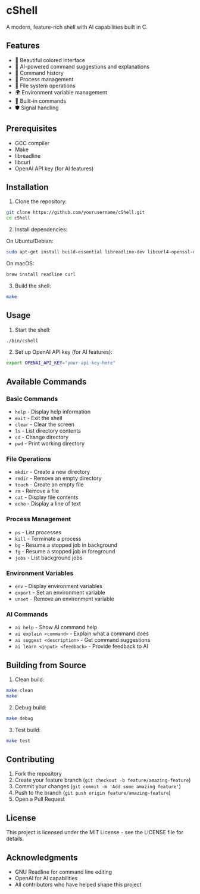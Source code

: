 # cShell

A modern, feature-rich shell with AI capabilities built in C.

## Features

- 🎨 Beautiful colored interface
- 🤖 AI-powered command suggestions and explanations
- 📝 Command history
- 🔄 Process management
- 📂 File system operations
- 🌍 Environment variable management
- 🎯 Built-in commands
- 🛡️ Signal handling

## Prerequisites

- GCC compiler
- Make
- libreadline
- libcurl
- OpenAI API key (for AI features)

## Installation

1. Clone the repository:
```bash
git clone https://github.com/yourusername/cShell.git
cd cShell
```

2. Install dependencies:

On Ubuntu/Debian:
```bash
sudo apt-get install build-essential libreadline-dev libcurl4-openssl-dev
```

On macOS:
```bash
brew install readline curl
```

3. Build the shell:
```bash
make
```

## Usage

1. Start the shell:
```bash
./bin/cshell
```

2. Set up OpenAI API key (for AI features):
```bash
export OPENAI_API_KEY="your-api-key-here"
```

## Available Commands

### Basic Commands
- `help` - Display help information
- `exit` - Exit the shell
- `clear` - Clear the screen
- `ls` - List directory contents
- `cd` - Change directory
- `pwd` - Print working directory

### File Operations
- `mkdir` - Create a new directory
- `rmdir` - Remove an empty directory
- `touch` - Create an empty file
- `rm` - Remove a file
- `cat` - Display file contents
- `echo` - Display a line of text

### Process Management
- `ps` - List processes
- `kill` - Terminate a process
- `bg` - Resume a stopped job in background
- `fg` - Resume a stopped job in foreground
- `jobs` - List background jobs

### Environment Variables
- `env` - Display environment variables
- `export` - Set an environment variable
- `unset` - Remove an environment variable

### AI Commands
- `ai help` - Show AI command help
- `ai explain <command>` - Explain what a command does
- `ai suggest <description>` - Get command suggestions
- `ai learn <input> <feedback>` - Provide feedback to AI

## Building from Source

1. Clean build:
```bash
make clean
make
```

2. Debug build:
```bash
make debug
```

3. Test build:
```bash
make test
```

## Contributing

1. Fork the repository
2. Create your feature branch (`git checkout -b feature/amazing-feature`)
3. Commit your changes (`git commit -m 'Add some amazing feature'`)
4. Push to the branch (`git push origin feature/amazing-feature`)
5. Open a Pull Request

## License

This project is licensed under the MIT License - see the LICENSE file for details.

## Acknowledgments

- GNU Readline for command line editing
- OpenAI for AI capabilities
- All contributors who have helped shape this project 